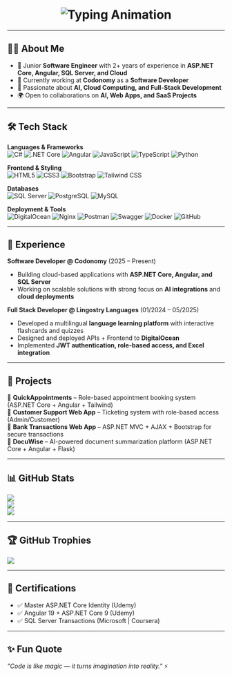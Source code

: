 <h1 align="center">
  <img src="https://readme-typing-svg.herokuapp.com?font=Fira+Code&weight=500&size=28&pause=1000&color=00F700&center=true&vCenter=true&width=600&lines=Hi%2C+I'm+Junaid+Shahpal;Full+Stack+Developer;Software+Developer+at+Codonomy;AI+%7C+Cloud+%7C+ASP.NET+Core+%7C+Angular" alt="Typing Animation" />
</h1>

---

## 👨‍💻 About Me
- 🚀 Junior **Software Engineer** with 2+ years of experience in **ASP.NET Core, Angular, SQL Server, and Cloud**  
- 💼 Currently working at **Codonomy** as a **Software Developer**  
- 🌱 Passionate about **AI, Cloud Computing, and Full-Stack Development**  
- 🌍 Open to collaborations on **AI, Web Apps, and SaaS Projects**

---

## 🛠️ Tech Stack
**Languages & Frameworks**  
![C#](https://img.shields.io/badge/C%23-%23239120.svg?logo=c-sharp&logoColor=white)
![.NET Core](https://img.shields.io/badge/.NET-512BD4?logo=dotnet&logoColor=white)
![Angular](https://img.shields.io/badge/Angular-DD0031?logo=angular&logoColor=white)
![JavaScript](https://img.shields.io/badge/JavaScript-F7DF1E?logo=javascript&logoColor=black)
![TypeScript](https://img.shields.io/badge/TypeScript-3178C6?logo=typescript&logoColor=white)
![Python](https://img.shields.io/badge/Python-3776AB?logo=python&logoColor=white)

**Frontend & Styling**  
![HTML5](https://img.shields.io/badge/HTML5-E34F26?logo=html5&logoColor=white)
![CSS3](https://img.shields.io/badge/CSS3-1572B6?logo=css3&logoColor=white)
![Bootstrap](https://img.shields.io/badge/Bootstrap-563D7C?logo=bootstrap&logoColor=white)
![Tailwind CSS](https://img.shields.io/badge/Tailwind_CSS-38B2AC?logo=tailwind-css&logoColor=white)

**Databases**  
![SQL Server](https://img.shields.io/badge/SQL%20Server-CC2927?logo=microsoftsqlserver&logoColor=white)
![PostgreSQL](https://img.shields.io/badge/PostgreSQL-316192?logo=postgresql&logoColor=white)
![MySQL](https://img.shields.io/badge/MySQL-005C84?logo=mysql&logoColor=white)

**Deployment & Tools**  
![DigitalOcean](https://img.shields.io/badge/DigitalOcean-0080FF?logo=digitalocean&logoColor=white)
![Nginx](https://img.shields.io/badge/Nginx-009639?logo=nginx&logoColor=white)
![Postman](https://img.shields.io/badge/Postman-FF6C37?logo=postman&logoColor=white)
![Swagger](https://img.shields.io/badge/Swagger-85EA2D?logo=swagger&logoColor=black)
![Docker](https://img.shields.io/badge/Docker-2496ED?logo=docker&logoColor=white)
![GitHub](https://img.shields.io/badge/GitHub-181717?logo=github&logoColor=white)

---

## 💼 Experience
**Software Developer @ Codonomy** (2025 – Present)  
- Building cloud-based applications with **ASP.NET Core, Angular, and SQL Server**  
- Working on scalable solutions with strong focus on **AI integrations** and **cloud deployments**  

**Full Stack Developer @ Lingostry Languages** (01/2024 – 05/2025)  
- Developed a multilingual **language learning platform** with interactive flashcards and quizzes  
- Designed and deployed APIs + Frontend to **DigitalOcean**  
- Implemented **JWT authentication, role-based access, and Excel integration**  

---

## 🚀 Projects
🔹 **QuickAppointments** – Role-based appointment booking system (ASP.NET Core + Angular + Tailwind)  
🔹 **Customer Support Web App** – Ticketing system with role-based access (Admin/Customer)  
🔹 **Bank Transactions Web App** – ASP.NET MVC + AJAX + Bootstrap for secure transactions  
🔹 **DocuWise** – AI-powered document summarization platform (ASP.NET Core + Angular + Flask)  

---

## 📊 GitHub Stats
![](https://github-readme-stats.vercel.app/api?username=junaidshapal&theme=radical&hide_border=false&include_all_commits=true&count_private=true)  
![](https://github-readme-streak-stats.herokuapp.com/?user=junaidshapal&theme=radical&hide_border=false)  
![](https://github-readme-stats.vercel.app/api/top-langs/?username=junaidshapal&theme=radical&hide_border=false&layout=compact)

---

## 🏆 GitHub Trophies
![](https://github-profile-trophy.vercel.app/?username=junaidshapal&theme=radical&no-frame=false&no-bg=true&margin-w=4)

---

## 📜 Certifications
- ✅ Master ASP.NET Core Identity (Udemy)  
- ✅ Angular 19 + ASP.NET Core 9 (Udemy)  
- ✅ SQL Server Transactions (Microsoft | Coursera)  

---

## ✨ Fun Quote
_"Code is like magic — it turns imagination into reality."_ ⚡
